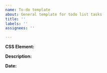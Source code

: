 ```yaml
---
name: To-do template
about: General template for todo list tasks
title: ''
labels: ''
assignees: ''

---
```


**CSS Element:**

**Description:**

**Date:**
